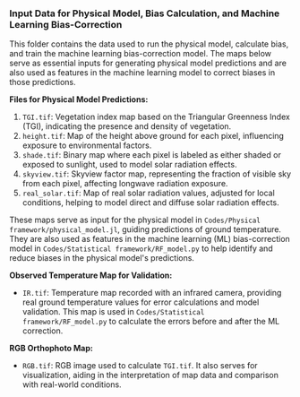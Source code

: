 ### Input Data for Physical Model, Bias Calculation, and Machine Learning Bias-Correction

This folder contains the data used to run the physical model, calculate bias, and train the machine learning bias-correction model. The maps below serve as essential inputs for generating physical model predictions and are also used as features in the machine learning model to correct biases in those predictions.

**Files for Physical Model Predictions:**
1. `TGI.tif`: Vegetation index map based on the Triangular Greenness Index (TGI), indicating the presence and density of vegetation.
2. `height.tif`: Map of the height above ground for each pixel, influencing exposure to environmental factors.
3. `shade.tif`: Binary map where each pixel is labeled as either shaded or exposed to sunlight, used to model solar radiation effects.
4. `skyview.tif`: Skyview factor map, representing the fraction of visible sky from each pixel, affecting longwave radiation exposure.
5. `real_solar.tif`: Map of real solar radiation values, adjusted for local conditions, helping to model direct and diffuse solar radiation effects.

These maps serve as input for the physical model in `Codes/Physical framework/physical_model.jl`, guiding predictions of ground temperature. They are also used as features in the machine learning (ML) bias-correction model in `Codes/Statistical framework/RF_model.py` to help identify and reduce biases in the physical model's predictions.

**Observed Temperature Map for Validation:**

- `IR.tif`: Temperature map recorded with an infrared camera, providing real ground temperature values for error calculations and model validation. This map is used in `Codes/Statistical framework/RF_model.py` to calculate the errors before and after the ML correction. 

**RGB Orthophoto Map:**

- `RGB.tif`: RGB image used to calculate `TGI.tif`. It also serves for visualization, aiding in the interpretation of map data and comparison with real-world conditions.
